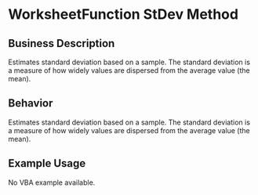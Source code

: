 # WorksheetFunction StDev Method

## Business Description
Estimates standard deviation based on a sample. The standard deviation is a measure of how widely values are dispersed from the average value (the mean).

## Behavior
Estimates standard deviation based on a sample. The standard deviation is a measure of how widely values are dispersed from the average value (the mean).

## Example Usage
No VBA example available.